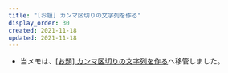 ```yaml
---
title: "[お題] カンマ区切りの文字列を作る"
display_order: 30
created: 2021-11-18
updated: 2021-11-18
---
```

- 当メモは、[\[お題\] カンマ区切りの文字列を作る](https://thinktwice.tech/it/problem/creating_a_comma_separated_string/)へ移管しました。